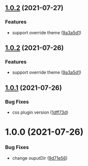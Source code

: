## [1.0.2](https://github.com/ron0115/emp-storybook-cli/compare/v1.0.1...v1.0.2) (2021-07-27)


### Features

* support override theme ([9a3a5d1](https://github.com/ron0115/emp-storybook-cli/commit/9a3a5d147e60e43bdaac92428a7bee6498edc977))

## [1.0.2](https://github.com/ron0115/emp-storybook-cli/compare/v1.0.1...v1.0.2) (2021-07-26)


### Features

* support override theme ([9a3a5d1](https://github.com/ron0115/emp-storybook-cli/commit/9a3a5d147e60e43bdaac92428a7bee6498edc977))

## [1.0.1](https://github.com/ron0115/emp-storybook-cli/compare/v1.0.0...v1.0.1) (2021-07-26)


### Bug Fixes

* css plugin version ([1dff73d](https://github.com/ron0115/emp-storybook-cli/commit/1dff73d4fa669d93fae8aab18db98f7894d31871))

# 1.0.0 (2021-07-26)


### Bug Fixes

* change ouputDir ([9d71e56](https://github.com/ron0115/emp-storybook-cli/commit/9d71e56d2f529471c747b7123e989b5fa175e9d6))
